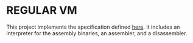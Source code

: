 # REGULAR VM

This project implements the specification defined [here](https://github.com/regular-vm/specification). It includes an interpreter for the assembly binaries, an assembler, and a disassembler.
